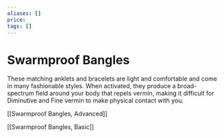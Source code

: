 ```yaml
---
aliases: []
price:  
tags: []
---
```


# Swarmproof Bangles

These matching anklets and bracelets are light and comfortable and come in many fashionable styles. When activated, they produce a broad-spectrum field around your body that repels vermin, making it difficult for Diminutive and Fine vermin to make physical contact with you.

[[Swarmproof Bangles, Advanced]]

[[Swarmproof Bangles, Basic]]
